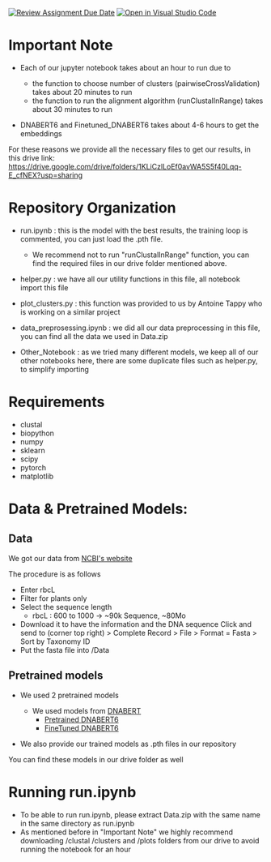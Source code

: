 [![Review Assignment Due Date](https://classroom.github.com/assets/deadline-readme-button-24ddc0f5d75046c5622901739e7c5dd533143b0c8e959d652212380cedb1ea36.svg)](https://classroom.github.com/a/fEFF99tU)
[![Open in Visual Studio Code](https://classroom.github.com/assets/open-in-vscode-718a45dd9cf7e7f842a935f5ebbe5719a5e09af4491e668f4dbf3b35d5cca122.svg)](https://classroom.github.com/online_ide?assignment_repo_id=13011758&assignment_repo_type=AssignmentRepo)

# Important Note

- Each of our jupyter notebook takes about an hour to run due to
    - the function to choose number of clusters (pairwiseCrossValidation) takes about 20 minutes to run
    - the function to run the alignment algorithm (runClustalInRange) takes about 30 minutes to run

- DNABERT6 and Finetuned_DNABERT6 takes about 4-6 hours to get the embeddings

For these reasons we provide all the necessary files to get our results, in this drive link:
https://drive.google.com/drive/folders/1KLiCzlLoEf0avWA5S5f40Lqq-E_cfNEX?usp=sharing

# Repository Organization

- run.ipynb : this is the model with the best results, the training loop is commented, you can just load the .pth file. 
    - We recommend not to run "runClustalInRange" function, you can find the required files in our drive folder mentioned above.

- helper.py : we have all our utility functions in this file, all notebook import this file

- plot_clusters.py : this function was provided to us by Antoine Tappy who is working on a similar project

- data_preprosessing.ipynb : we did all our data preprocessing in this file, you can find all the data we used in Data.zip

- Other_Notebook : as we tried many different models, we keep all of our other notebooks here, there are some duplicate files such as helper.py, to simplify importing

# Requirements

- clustal
- biopython
- numpy
- sklearn
- scipy
- pytorch
- matplotlib

# Data & Pretrained Models:

## Data

We got our data from [NCBI's website](https://www.ncbi.nlm.nih.gov/nuccore)

The procedure is as follows
- Enter rbcL
- Filter for plants only
- Select the sequence length 
    - rbcL : 600 to 1000 -> ~90k Sequence, ~80Mo
- Download it to have the information and the DNA sequence Click and send to (corner top right) > Complete Record > File > Format = Fasta > Sort by Taxonomy ID
- Put the fasta file into /Data

## Pretrained models

- We used 2 pretrained models
    - We used models from [DNABERT](https://github.com/jerryji1993/DNABERT)
        - [Pretrained DNABERT6](https://drive.google.com/file/d/1BJjqb5Dl2lNMg2warsFQ0-Xvn1xxfFXC/view?usp=sharing)
        - [FineTuned DNABERT6](https://drive.google.com/drive/folders/15wFcukTv3ecPw9_25dcOv-bZmj-8d_-6?usp=sharing)

- We also provide our trained models as .pth files in our repository

You can find these models in our drive folder as well

# Running run.ipynb
 
- To be able to run run.ipynb, please extract Data.zip with the same name in the same directory as run.ipynb
- As mentioned before in "Important Note" we highly recommend downloading /clustal /clusters and /plots folders from our drive to avoid running the notebook for an hour